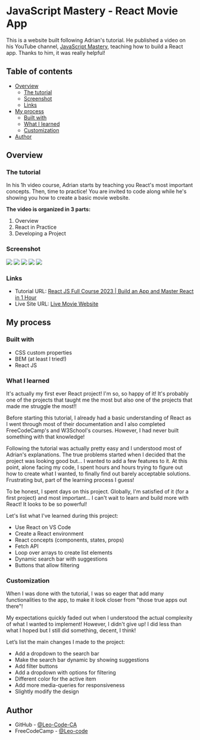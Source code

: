 # JavaScript Mastery - React Movie App

This is a website built following Adrian's tutorial. He published a video on his YouTube channel, [JavaScript Mastery](https://www.youtube.com/@javascriptmastery), teaching how to build a React app. Thanks to him, it was really helpful!

## Table of contents

- [Overview](#overview)
  - [The tutorial](#the-tutorial)
  - [Screenshot](#screenshot)
  - [Links](#links)
- [My process](#my-process)
  - [Built with](#built-with)
  - [What I learned](#what-i-learned)
  - [Customization](#customization)
- [Author](#author)

## Overview

### The tutorial

In his 1h video course, Adrian starts by teaching you React's most important concepts. Then, time to practice! You are invited to code along while he's showing you how to create a basic movie website. 

**The video is organized in 3 parts:**

 1. Overview
 2. React in Practice
 3. Developing a Project

### Screenshot

![](./images/movieland-desktop.jpg)
![](./images/movieland-tablet.jpg)
![](./images/movieland-mobile.jpg)
![](./images/movieland-dropdown.jpg)
![](./images/movieland-filter.jpg)

### Links

- Tutorial URL: [React JS Full Course 2023 | Build an App and Master React in 1 Hour](https://www.youtube.com/watch?v=b9eMGE7QtTk)
- Live Site URL: [Live Movie Website](https://leo-code-ca.github.io/first-react-movie-app/)

## My process

### Built with

- CSS custom properties 
- BEM (at least I tried!)
- React JS

### What I learned

It's actually my first ever React project! I'm so, so happy of it! It's probably one of the projects that taught me the most but also one of the projects that made me struggle the most!!

Before starting this tutorial, I already had a basic understanding of React as I went through most of their documentation and I also completed FreeCodeCamp's and W3School's courses. However, I had never built something with that knowledge! 

Following the tutorial was actually pretty easy and I understood most of Adrian's explanations. The true problems started when I decided that the project was looking good but... I wanted to add a few features to it. At this point, alone facing my code, I spent hours and hours trying to figure out how to create what I wanted, to finally find out barely acceptable solutions. Frustrating but, part of the learning process I guess! 

To be honest, I spent days on this project. Globally, I'm satisfied of it (for a first project) and most important... I can't wait to learn and build more with React! It looks to be so powerful!

Let's list what I've learned during this project: 

 - Use React on VS Code 
 - Create a React environment 
 - React concepts (components, states, props)
 - Fetch API
 - Loop over arrays to create list elements 
 - Dynamic search bar with suggestions
 - Buttons that allow filtering 

### Customization

When I was done with the tutorial, I was so eager that add many functionalities to the app, to make it look closer from "those true apps out there"! 

My expectations quickly faded out when I understood the actual complexity of what I wanted to implement! However, I didn't give up! I did less than what I hoped but I still did something, decent, I think!

Let’s list the main changes I made to the project:

 - Add a dropdown to the search bar
 - Make the search bar dynamic by showing suggestions 
 - Add filter buttons
 - Add a dropdown with options for filtering 
 - Different color for the active item 
 - Add more media-queries for responsiveness
 - Slightly modify the design  
## Author

- GitHub - [@Leo-Code-CA](https://github.com/Leo-Code-CA)
- FreeCodeCamp - [@Leo-code](https://www.freecodecamp.org/Leo-code)